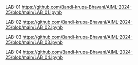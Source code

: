 LAB-01
https://github.com/Bandi-krupa-Bhavani/AIML-2024-25/blob/main/LAB_01.ipynb

LAB-02
https://github.com/Bandi-krupa-Bhavani/AIML-2024-25/blob/main/LAB_02.ipynb

LAB-03
https://github.com/Bandi-krupa-Bhavani/AIML-2024-25/blob/main/LAB_03.ipynb

LAB-04
https://github.com/Bandi-krupa-Bhavani/AIML-2024-25/blob/main/LAB_04.ipynb
